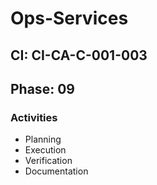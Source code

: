 # Ops-Services

## CI: CI-CA-C-001-003
## Phase: 09

### Activities
- Planning
- Execution
- Verification
- Documentation
